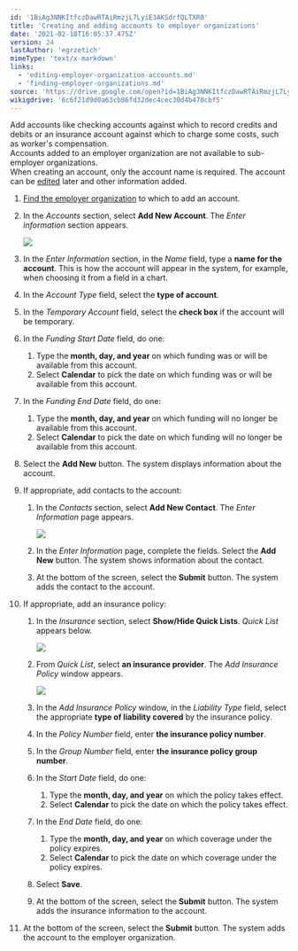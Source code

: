 ```yaml
---
id: '1BiAg3NNKItfczDawRTAiRmzjL7LyiE3AKSdrfQLTXR0'
title: 'Creating and adding accounts to employer organizations'
date: '2021-02-18T16:05:37.475Z'
version: 24
lastAuthor: 'egrzetich'
mimeType: 'text/x-markdown'
links:
  - 'editing-employer-organization-accounts.md'
  - 'finding-employer-organizations.md'
source: 'https://drive.google.com/open?id=1BiAg3NNKItfczDawRTAiRmzjL7LyiE3AKSdrfQLTXR0'
wikigdrive: '6c6f21d9d0a63cb86fd32dec4cec30d4b470cbf5'
---
```

Add accounts like checking accounts against which to record credits and debits or an insurance account against which to charge some costs, such as worker's compensation.  
Accounts added to an employer organization are not available to sub-employer organizations.  
When creating an account, only the account name is required. The account can be [edited](editing-employer-organization-accounts.md) later and other information added.
1. [Find the employer organization](finding-employer-organizations.md) to which to add an account.
2. In the <em>Accounts</em> section, select <strong>Add New Account</strong>. The <em>Enter information</em> section appears.

   <img src="../creating-and-adding-accounts-to-employer-organizations.assets/68025a150656a884f40e3c2ea1afca51.png" />  

3. In the <em>Enter Information</em> section, in the <em>Name</em> field, type a <strong>name for the account</strong>. This is how the account will appear in the system, for example, when choosing it from a field in a chart.
4. In the <em>Account Type</em> field, select the <strong>type of account</strong>. 
5. In the <em>Temporary Account</em> field, select the <strong>check box</strong> if the account will be temporary. 
6. In the <em>Funding Start Date</em> field, do one:
   1. Type the <strong>month, day, and year</strong> on which funding was or will be available from this account.
   2. Select <strong>Calendar</strong> to pick the date on which funding was or will be available from this account.
1. In the <em>Funding End Date</em> field, do one:
   1. Type the <strong>month, day, and year</strong> on which funding will no longer be available from this account.
   2. Select <strong>Calendar</strong> to pick the date on which funding will no longer be available from this account.
1. Select the <strong>Add New</strong> button. The system displays information about the account.
2. If appropriate, add contacts to the account:
   1. In the <em>Contacts</em> section, select <strong>Add New Contact</strong>. The <em>Enter Information</em> page appears.

      <img src="../creating-and-adding-accounts-to-employer-organizations.assets/b52bc2c58fe894c37a87ef56a9d46a08.png" />  

   2. In the <em>Enter Information</em> page, complete the fields. Select the <strong>Add New</strong> button. The system shows information about the contact.
   3. At the bottom of the screen, select the <strong>Submit</strong> button. The system adds the contact to the account.
1. If appropriate, add an insurance policy:

   1. In the <em>Insurance</em> section, select <strong>Show/Hide Quick Lists</strong>. <em>Quick List</em> appears below.

      <img src="../creating-and-adding-accounts-to-employer-organizations.assets/d3050f5fda900eaef96d92564e33e639.png" />  

   2. From <em>Quick List</em>, select <strong>an insurance provider</strong>. The <em>Add Insurance Policy</em> window appears.

      <img src="../creating-and-adding-accounts-to-employer-organizations.assets/1c00d34fd6be1caa10cb4240ebdb7fee.png" />  

   3. In the <em>Add Insurance Policy</em> window, in the <em>Liability Type</em> field, select the appropriate <strong>type of liability covered</strong> by the insurance policy.
   4. In the <em>Policy Number</em> field, enter <strong>the insurance policy number</strong>.
   5. In the <em>Group Number</em> field, enter <strong>the insurance policy group number</strong>.
   6. In the <em>Start Date</em> field, do one:
      1. Type the <strong>month, day, and year</strong> on which the policy takes effect.
      2. Select <strong>Calendar</strong> to pick the date on which the policy takes effect.
   1. In the <em>End Date</em> field, do one:
      1. Type the <strong>month, day, and year</strong> on which coverage under the policy expires.
      2. Select <strong>Calendar</strong> to pick the date on which coverage under the policy expires.
   1. Select <strong>Save</strong>.
   2. At the bottom of the screen, select the <strong>Submit</strong> button. The system adds the insurance information to the account.
1. At the bottom of the screen, select the <strong>Submit</strong> button. The system adds the account to the employer organization.
